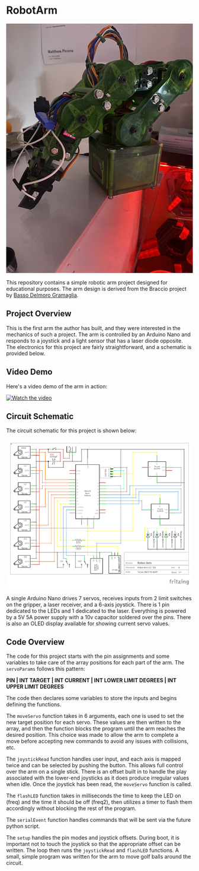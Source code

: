 # RobotArm

![RobotArm](https://github.com/matthewjpicone/RobotArm/blob/main/RobotArm.jpg)

This repository contains a simple robotic arm project designed for educational purposes. The arm design is derived from the Braccio project by [Basso Delmoro Gramaglia](https://www.hackster.io/basso-delmoro-gramaglia/bracc-ino-robotic-arm-e015e3). 

## Project Overview

This is the first arm the author has built, and they were interested in the mechanics of such a project. The arm is controlled by an Arduino Nano and responds to a joystick and a light sensor that has a laser diode opposite. The electronics for this project are fairly straightforward, and a schematic is provided below.

## Video Demo

Here's a video demo of the arm in action:

[![Watch the video](https://img.youtube.com/vi/70W0WIBirDQ/hqdefault.jpg)](https://youtu.be/70W0WIBirDQ)

## Circuit Schematic

The circuit schematic for this project is shown below:

![Robot Arm Schematic](https://github.com/matthewjpicone/RobotArm/blob/main/Robot%20Arm%20V2.1_schem.png?raw=true)

A single Arduino Nano drives 7 servos, receives inputs from 2 limit switches on the gripper, a laser receiver, and a 6-axis joystick. There is 1 pin dedicated to the LEDs and 1 dedicated to the laser. Everything is powered by a 5V 5A power supply with a 10v capacitor soldered over the pins. There is also an OLED display available for showing current servo values.

## Code Overview

The code for this project starts with the pin assignments and some variables to take care of the array positions for each part of the arm. The `servoParams` follows this pattern:

**PIN | INT TARGET | INT CURRENT | INT LOWER LIMIT DEGREES | INT UPPER LIMIT DEGREES**

The code then declares some variables to store the inputs and begins defining the functions.

The `moveServo` function takes in 6 arguments, each one is used to set the new target position for each servo. These values are then written to the array, and then the function blocks the program until the arm reaches the desired position. This choice was made to allow the arm to complete a move before accepting new commands to avoid any issues with collisions, etc.

The `joystickRead` function handles user input, and each axis is mapped twice and can be selected by pushing the button. This allows full control over the arm on a single stick. There is an offset built in to handle the play associated with the lower-end joysticks as it does produce irregular values when idle. Once the joystick has been read, the `moveServo` function is called.

The `flashLED` function takes in milliseconds the time to keep the LED on (freq) and the time it should be off (freq2), then utilizes a timer to flash them accordingly without blocking the rest of the program.

The `serialEvent` function handles commands that will be sent via the future python script.

The `setup` handles the pin modes and joystick offsets. During boot, it is important not to touch the joystick so that the appropriate offset can be written. The loop then runs the `joystickRead` and `flashLED` functions. A small, simple program was written for the arm to move golf balls around the circuit.
